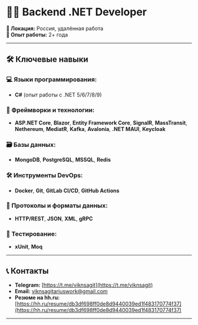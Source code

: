 # 🧑‍💻 Backend .NET Developer

**📍 Локация:** Россия, удалённая работа  
**📅 Опыт работы:** 2+ года  

---

## 🛠️ Ключевые навыки

### 💻 Языки программирования:
- **C#** (опыт работы с .NET 5/6/7/8/9)

### 🚀 Фреймворки и технологии:
- **ASP.NET Core**, **Blazor**, **Entity Framework Core**, **SignalR**, **MassTransit**, **Nethereum**, **MediatR**, **Kafka**, **Avalonia**, **.NET MAUI**, **Keycloak**

### 🗃️ Базы данных:
- **MongoDB**, **PostgreSQL**, **MSSQL**, **Redis**

### 🛠️ Инструменты DevOps:
- **Docker**, **Git**, **GitLab CI/CD**, **GitHub Actions**

### 📡 Протоколы и форматы данных:
- **HTTP/REST**, **JSON**, **XML**, **gRPC**

### 🧪 Тестирование:
- **xUnit**, **Moq**

---

## 📞 Контакты

- **Telegram:** [https://t.me/viknsagit](https://t.me/viknsagit)  
- **Email:** [viknsagitariuswork@gmail.com](mailto:viknsagitariuswork@gmail.com)  
- **Резюме на hh.ru:** [https://hh.ru/resume/db3df698ff0de8d9440039ed1f483170774f37](https://hh.ru/resume/db3df698ff0de8d9440039ed1f483170774f37)  

---

